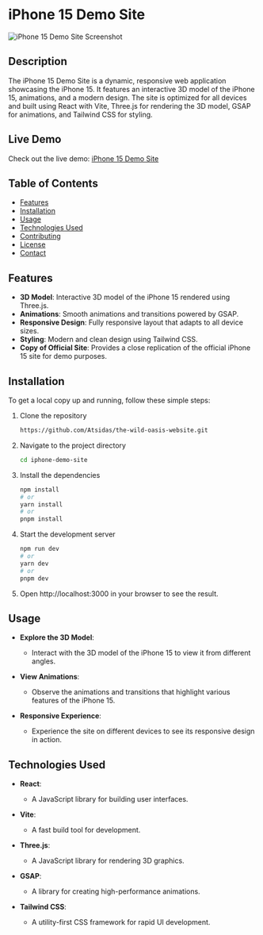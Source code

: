 # iPhone 15 Demo Site

![iPhone 15 Demo Site Screenshot](link-to-screenshot-image)

## Description

The iPhone 15 Demo Site is a dynamic, responsive web application showcasing the iPhone 15. It features an interactive 3D model of the iPhone 15, animations, and a modern design. The site is optimized for all devices and built using React with Vite, Three.js for rendering the 3D model, GSAP for animations, and Tailwind CSS for styling.

## Live Demo

Check out the live demo: [iPhone 15 Demo Site](https://iphone-demo-site.netlify.app/)

## Table of Contents

- [Features](#features)
- [Installation](#installation)
- [Usage](#usage)
- [Technologies Used](#technologies-used)
- [Contributing](#contributing)
- [License](#license)
- [Contact](#contact)

## Features

- **3D Model**: Interactive 3D model of the iPhone 15 rendered using Three.js.
- **Animations**: Smooth animations and transitions powered by GSAP.
- **Responsive Design**: Fully responsive layout that adapts to all device sizes.
- **Styling**: Modern and clean design using Tailwind CSS.
- **Copy of Official Site**: Provides a close replication of the official iPhone 15 site for demo purposes.

## Installation

To get a local copy up and running, follow these simple steps:

1. Clone the repository
   ```bash
   https://github.com/Atsidas/the-wild-oasis-website.git
2. Navigate to the project directory
   ```bash
   cd iphone-demo-site
3. Install the dependencies
   ```bash
   npm install
   # or
   yarn install
   # or
   pnpm install
4. Start the development server
   ```bash
   npm run dev
   # or
   yarn dev
   # or
   pnpm dev
5. Open http://localhost:3000 in your browser to see the result.

## Usage

- **Explore the 3D Model**: 
  - Interact with the 3D model of the iPhone 15 to view it from different angles.

- **View Animations**: 
  - Observe the animations and transitions that highlight various features of the iPhone 15.

- **Responsive Experience**: 
  - Experience the site on different devices to see its responsive design in action.

## Technologies Used

- **React**: 
  - A JavaScript library for building user interfaces.

- **Vite**: 
  - A fast build tool for development.

- **Three.js**: 
  - A JavaScript library for rendering 3D graphics.

- **GSAP**: 
  - A library for creating high-performance animations.

- **Tailwind CSS**: 
  - A utility-first CSS framework for rapid UI development.

   


